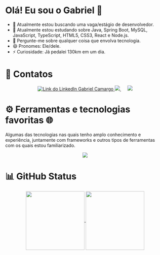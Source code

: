 # Olá! Eu sou o Gabriel 👋

- 🔭 Atualmente estou buscando uma vaga/estágio de desenvolvedor.
- 🌱 Atualmente estou estudando sobre Java, Spring Boot, MySQL, JavaScript, TypeScript, HTML5, CSS3, React e Node.js.
- 💬 Pergunte-me sobre qualquer coisa que envolva tecnologia.
- 😄 Pronomes: Ele/dele.
- ⚡ Curiosidade: Já pedalei 130km em um dia.

<!--
- 🔭 I’m currently working on ...
- 🌱 I’m currently learning ...
- 👯 I’m looking to collaborate on ...
- 🤔 I’m looking for help with ...
- 💬 Ask me about ...
- 📫 How to reach me: ...
- 😄 Pronouns: ...
- ⚡ Fun fact: ...
-->

<h1 align="left">📱 Contatos</h1>

<p align="center">
<a href="https://www.linkedin.com/in/gabriel--camargo/">
  <img src="https://img.shields.io/badge/LinkedIn-0077B5?style=for-the-badge&logo=linkedin&logoColor=white" alt="Link do LinkedIn Gabriel Camargo">
</a>
<a href="mailto:camargoxg@gmail.com" style="margin-right: 20px;">
  <img src="https://img.shields.io/badge/Gmail-D14836?style=for-the-badge&logo=gmail&logoColor=white">
</a>
<a href="https://wa.me/5511933350890">
  <img src="https://img.shields.io/badge/WhatsApp-25D366?style=for-the-badge&logo=whatsapp&logoColor=white">
</a>
</p>

<h1 align=left>⚙ Ferramentas e tecnologias favoritas 🌐</h1>
<p>Algumas das tecnologias nas quais tenho amplo conhecimento e experiência, juntamente com frameworks e outros tipos de ferramentas com os quais estou familiarizado.</p>

<p align="center">
<a href="https://skillicons.dev">
    <img src="https://skillicons.dev/icons?i=git,github,spring,vscode,java,js,ts,mysql,html,css,react,nodejs,postman,windows,discord" />
  </a>
</p>

<h1 align=left>📊 GitHub Status</h1>

<p align="center">
<a href="https://github.com/anuraghazra/github-readme-stats">
 <img height=185 align="center" src="https://github-readme-stats.vercel.app/api?username=1camargo&rank_icon=github&theme=dark"/>
</a>
<a href="https://github.com/anuraghazra/convoychat">
 <img height=185 align="center" src="https://github-readme-stats.vercel.app/api/top-langs/?username=1camargo&layout=compact&langs_count=7&theme=dark"/>
</a>
</p>
